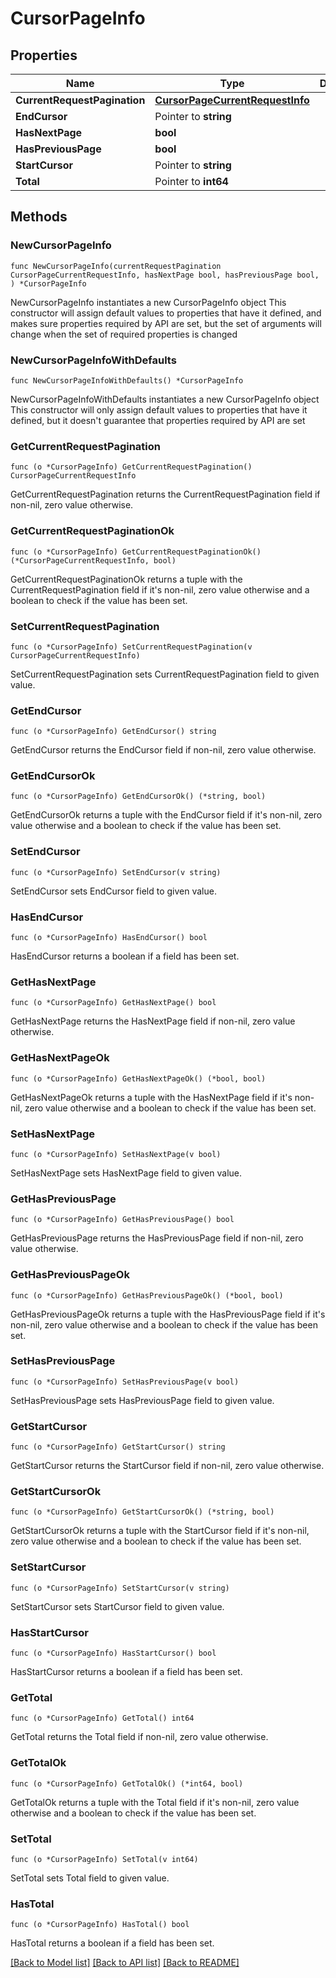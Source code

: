 # CursorPageInfo

## Properties

Name | Type | Description | Notes
------------ | ------------- | ------------- | -------------
**CurrentRequestPagination** | [**CursorPageCurrentRequestInfo**](CursorPageCurrentRequestInfo.md) |  | 
**EndCursor** | Pointer to **string** |  | [optional] 
**HasNextPage** | **bool** |  | 
**HasPreviousPage** | **bool** |  | 
**StartCursor** | Pointer to **string** |  | [optional] 
**Total** | Pointer to **int64** |  | [optional] 

## Methods

### NewCursorPageInfo

`func NewCursorPageInfo(currentRequestPagination CursorPageCurrentRequestInfo, hasNextPage bool, hasPreviousPage bool, ) *CursorPageInfo`

NewCursorPageInfo instantiates a new CursorPageInfo object
This constructor will assign default values to properties that have it defined,
and makes sure properties required by API are set, but the set of arguments
will change when the set of required properties is changed

### NewCursorPageInfoWithDefaults

`func NewCursorPageInfoWithDefaults() *CursorPageInfo`

NewCursorPageInfoWithDefaults instantiates a new CursorPageInfo object
This constructor will only assign default values to properties that have it defined,
but it doesn't guarantee that properties required by API are set

### GetCurrentRequestPagination

`func (o *CursorPageInfo) GetCurrentRequestPagination() CursorPageCurrentRequestInfo`

GetCurrentRequestPagination returns the CurrentRequestPagination field if non-nil, zero value otherwise.

### GetCurrentRequestPaginationOk

`func (o *CursorPageInfo) GetCurrentRequestPaginationOk() (*CursorPageCurrentRequestInfo, bool)`

GetCurrentRequestPaginationOk returns a tuple with the CurrentRequestPagination field if it's non-nil, zero value otherwise
and a boolean to check if the value has been set.

### SetCurrentRequestPagination

`func (o *CursorPageInfo) SetCurrentRequestPagination(v CursorPageCurrentRequestInfo)`

SetCurrentRequestPagination sets CurrentRequestPagination field to given value.


### GetEndCursor

`func (o *CursorPageInfo) GetEndCursor() string`

GetEndCursor returns the EndCursor field if non-nil, zero value otherwise.

### GetEndCursorOk

`func (o *CursorPageInfo) GetEndCursorOk() (*string, bool)`

GetEndCursorOk returns a tuple with the EndCursor field if it's non-nil, zero value otherwise
and a boolean to check if the value has been set.

### SetEndCursor

`func (o *CursorPageInfo) SetEndCursor(v string)`

SetEndCursor sets EndCursor field to given value.

### HasEndCursor

`func (o *CursorPageInfo) HasEndCursor() bool`

HasEndCursor returns a boolean if a field has been set.

### GetHasNextPage

`func (o *CursorPageInfo) GetHasNextPage() bool`

GetHasNextPage returns the HasNextPage field if non-nil, zero value otherwise.

### GetHasNextPageOk

`func (o *CursorPageInfo) GetHasNextPageOk() (*bool, bool)`

GetHasNextPageOk returns a tuple with the HasNextPage field if it's non-nil, zero value otherwise
and a boolean to check if the value has been set.

### SetHasNextPage

`func (o *CursorPageInfo) SetHasNextPage(v bool)`

SetHasNextPage sets HasNextPage field to given value.


### GetHasPreviousPage

`func (o *CursorPageInfo) GetHasPreviousPage() bool`

GetHasPreviousPage returns the HasPreviousPage field if non-nil, zero value otherwise.

### GetHasPreviousPageOk

`func (o *CursorPageInfo) GetHasPreviousPageOk() (*bool, bool)`

GetHasPreviousPageOk returns a tuple with the HasPreviousPage field if it's non-nil, zero value otherwise
and a boolean to check if the value has been set.

### SetHasPreviousPage

`func (o *CursorPageInfo) SetHasPreviousPage(v bool)`

SetHasPreviousPage sets HasPreviousPage field to given value.


### GetStartCursor

`func (o *CursorPageInfo) GetStartCursor() string`

GetStartCursor returns the StartCursor field if non-nil, zero value otherwise.

### GetStartCursorOk

`func (o *CursorPageInfo) GetStartCursorOk() (*string, bool)`

GetStartCursorOk returns a tuple with the StartCursor field if it's non-nil, zero value otherwise
and a boolean to check if the value has been set.

### SetStartCursor

`func (o *CursorPageInfo) SetStartCursor(v string)`

SetStartCursor sets StartCursor field to given value.

### HasStartCursor

`func (o *CursorPageInfo) HasStartCursor() bool`

HasStartCursor returns a boolean if a field has been set.

### GetTotal

`func (o *CursorPageInfo) GetTotal() int64`

GetTotal returns the Total field if non-nil, zero value otherwise.

### GetTotalOk

`func (o *CursorPageInfo) GetTotalOk() (*int64, bool)`

GetTotalOk returns a tuple with the Total field if it's non-nil, zero value otherwise
and a boolean to check if the value has been set.

### SetTotal

`func (o *CursorPageInfo) SetTotal(v int64)`

SetTotal sets Total field to given value.

### HasTotal

`func (o *CursorPageInfo) HasTotal() bool`

HasTotal returns a boolean if a field has been set.


[[Back to Model list]](../README.md#documentation-for-models) [[Back to API list]](../README.md#documentation-for-api-endpoints) [[Back to README]](../README.md)


